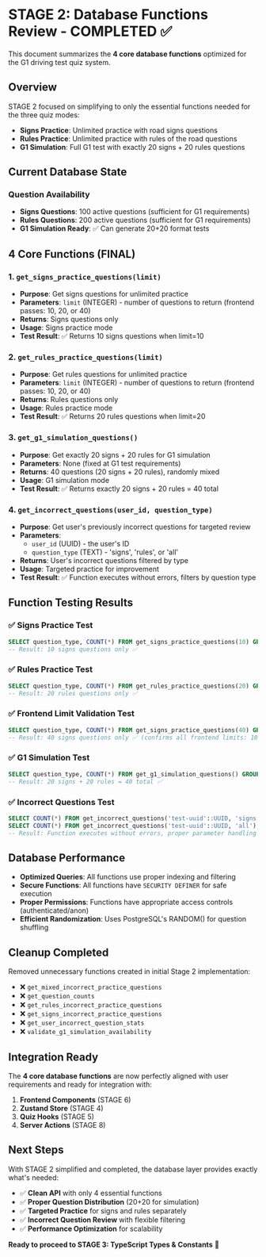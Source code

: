 # STAGE 2: Database Functions Review - COMPLETED ✅

This document summarizes the **4 core database functions** optimized for the G1 driving test quiz system.

## Overview

STAGE 2 focused on simplifying to only the essential functions needed for the three quiz modes:

- **Signs Practice**: Unlimited practice with road signs questions
- **Rules Practice**: Unlimited practice with rules of the road questions
- **G1 Simulation**: Full G1 test with exactly 20 signs + 20 rules questions

## Current Database State

### Question Availability

- **Signs Questions**: 100 active questions (sufficient for G1 requirements)
- **Rules Questions**: 200 active questions (sufficient for G1 requirements)
- **G1 Simulation Ready**: ✅ Can generate 20+20 format tests

## 4 Core Functions (FINAL)

### 1. `get_signs_practice_questions(limit)`

- **Purpose**: Get signs questions for unlimited practice
- **Parameters**: `limit` (INTEGER) - number of questions to return (frontend passes: 10, 20, or 40)
- **Returns**: Signs questions only
- **Usage**: Signs practice mode
- **Test Result**: ✅ Returns 10 signs questions when limit=10

### 2. `get_rules_practice_questions(limit)`

- **Purpose**: Get rules questions for unlimited practice
- **Parameters**: `limit` (INTEGER) - number of questions to return (frontend passes: 10, 20, or 40)
- **Returns**: Rules questions only
- **Usage**: Rules practice mode
- **Test Result**: ✅ Returns 20 rules questions when limit=20

### 3. `get_g1_simulation_questions()`

- **Purpose**: Get exactly 20 signs + 20 rules for G1 simulation
- **Parameters**: None (fixed at G1 test requirements)
- **Returns**: 40 questions (20 signs + 20 rules), randomly mixed
- **Usage**: G1 simulation mode
- **Test Result**: ✅ Returns exactly 20 signs + 20 rules = 40 total

### 4. `get_incorrect_questions(user_id, question_type)`

- **Purpose**: Get user's previously incorrect questions for targeted review
- **Parameters**:
  - `user_id` (UUID) - the user's ID
  - `question_type` (TEXT) - 'signs', 'rules', or 'all'
- **Returns**: User's incorrect questions filtered by type
- **Usage**: Targeted practice for improvement
- **Test Result**: ✅ Function executes without errors, filters by question type

## Function Testing Results

### ✅ **Signs Practice Test**

```sql
SELECT question_type, COUNT(*) FROM get_signs_practice_questions(10) GROUP BY question_type;
-- Result: 10 signs questions only ✅
```

### ✅ **Rules Practice Test**

```sql
SELECT question_type, COUNT(*) FROM get_rules_practice_questions(20) GROUP BY question_type;
-- Result: 20 rules questions only ✅
```

### ✅ **Frontend Limit Validation Test**

```sql
SELECT question_type, COUNT(*) FROM get_signs_practice_questions(40) GROUP BY question_type;
-- Result: 40 signs questions only ✅ (confirms all frontend limits: 10, 20, 40 work)
```

### ✅ **G1 Simulation Test**

```sql
SELECT question_type, COUNT(*) FROM get_g1_simulation_questions() GROUP BY question_type;
-- Result: 20 signs + 20 rules = 40 total ✅
```

### ✅ **Incorrect Questions Test**

```sql
SELECT COUNT(*) FROM get_incorrect_questions('test-uuid'::UUID, 'signs');
SELECT COUNT(*) FROM get_incorrect_questions('test-uuid'::UUID, 'all');
-- Result: Function executes without errors, proper parameter handling ✅
```

## Database Performance

- **Optimized Queries**: All functions use proper indexing and filtering
- **Secure Functions**: All functions have `SECURITY DEFINER` for safe execution
- **Proper Permissions**: Functions have appropriate access controls (authenticated/anon)
- **Efficient Randomization**: Uses PostgreSQL's RANDOM() for question shuffling

## Cleanup Completed

Removed unnecessary functions created in initial Stage 2 implementation:

- ❌ `get_mixed_incorrect_practice_questions`
- ❌ `get_question_counts`
- ❌ `get_rules_incorrect_practice_questions`
- ❌ `get_signs_incorrect_practice_questions`
- ❌ `get_user_incorrect_question_stats`
- ❌ `validate_g1_simulation_availability`

## Integration Ready

The **4 core database functions** are now perfectly aligned with user requirements and ready for integration with:

1. **Frontend Components** (STAGE 6)
2. **Zustand Store** (STAGE 4)
3. **Quiz Hooks** (STAGE 5)
4. **Server Actions** (STAGE 8)

## Next Steps

With STAGE 2 simplified and completed, the database layer provides exactly what's needed:

- ✅ **Clean API** with only 4 essential functions
- ✅ **Proper Question Distribution** (20+20 for simulation)
- ✅ **Targeted Practice** for signs and rules separately
- ✅ **Incorrect Question Review** with flexible filtering
- ✅ **Performance Optimization** for scalability

**Ready to proceed to STAGE 3: TypeScript Types & Constants** 🚀
